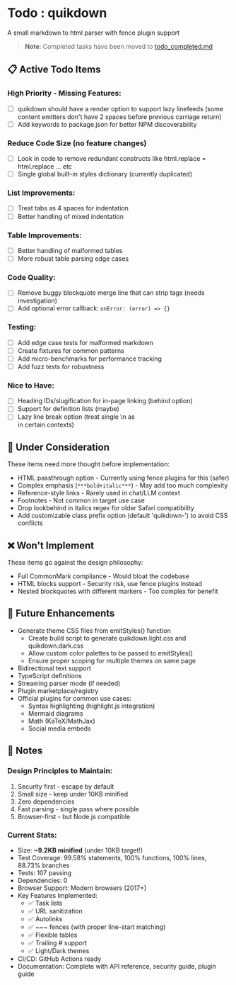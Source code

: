 # Todo : quikdown

A small markdown to html parser with fence plugin support

> **Note**: Completed tasks have been moved to [todo_completed.md](./todo_completed.md)

## 📋 Active Todo Items

### High Priority - Missing Features:
* [ ] quikdown should have a render option to support lazy linefeeds (some content emitters don't have 2 spaces before previous carriage return)
* [ ] Add keywords to package.json for better NPM discoverability

### Reduce Code Size (no feature changes)
* [ ] Look in code to remove redundant constructs like html.replace = html.replace ... etc
* [ ] Single global built-in styles dictionary (currently duplicated)

### List Improvements:
* [ ] Treat tabs as 4 spaces for indentation
* [ ] Better handling of mixed indentation

### Table Improvements:
* [ ] Better handling of malformed tables
* [ ] More robust table parsing edge cases

### Code Quality:
* [ ] Remove buggy blockquote merge line that can strip tags (needs investigation)
* [ ] Add optional error callback: `onError: (error) => {}`

### Testing:
* [ ] Add edge case tests for malformed markdown
* [ ] Create fixtures for common patterns
* [ ] Add micro-benchmarks for performance tracking
* [ ] Add fuzz tests for robustness

### Nice to Have:
* [ ] Heading IDs/slugification for in-page linking (behind option)
* [ ] Support for definition lists (maybe)
* [ ] Lazy line break option (treat single \n as <br> in certain contexts)

## 🤔 Under Consideration

These items need more thought before implementation:

* HTML passthrough option - Currently using fence plugins for this (safer)
* Complex emphasis (`***bold+italic***`) - May add too much complexity
* Reference-style links - Rarely used in chat/LLM context
* Footnotes - Not common in target use case
* Drop lookbehind in italics regex for older Safari compatibility
* Add customizable class prefix option (default 'quikdown-') to avoid CSS conflicts

## ❌ Won't Implement

These items go against the design philosophy:

* Full CommonMark compliance - Would bloat the codebase
* HTML blocks support - Security risk, use fence plugins instead
* Nested blockquotes with different markers - Too complex for benefit

## 🔮 Future Enhancements

* Generate theme CSS files from emitStyles() function
  - Create build script to generate quikdown.light.css and quikdown.dark.css
  - Allow custom color palettes to be passed to emitStyles()
  - Ensure proper scoping for multiple themes on same page
* Bidirectional text support
* TypeScript definitions
* Streaming parser mode (if needed)
* Plugin marketplace/registry
* Official plugins for common use cases:
  - Syntax highlighting (highlight.js integration)
  - Mermaid diagrams
  - Math (KaTeX/MathJax)
  - Social media embeds

## 📝 Notes

### Design Principles to Maintain:
1. Security first - escape by default
2. Small size - keep under 10KB minified
3. Zero dependencies
4. Fast parsing - single pass where possible
5. Browser-first - but Node.js compatible

### Current Stats:
- Size: **~9.2KB minified** (under 10KB target!)
- Test Coverage: 99.58% statements, 100% functions, 100% lines, 88.73% branches
- Tests: 107 passing
- Dependencies: 0
- Browser Support: Modern browsers (2017+)
- Key Features Implemented: 
  - ✅ Task lists
  - ✅ URL sanitization
  - ✅ Autolinks
  - ✅ ~~~ fences (with proper line-start matching)
  - ✅ Flexible tables
  - ✅ Trailing # support
  - ✅ Light/Dark themes
- CI/CD: GitHub Actions ready
- Documentation: Complete with API reference, security guide, plugin guide